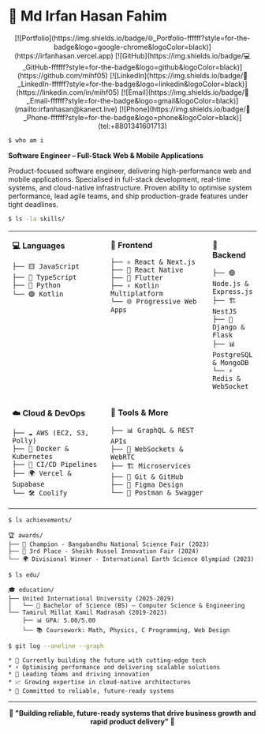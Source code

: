 # 🚀 Md Irfan Hasan Fahim
<div align="center">
[![Portfolio](https://img.shields.io/badge/🌐_Portfolio-ffffff?style=for-the-badge&logo=google-chrome&logoColor=black)](https://irfanhasan.vercel.app)
[![GitHub](https://img.shields.io/badge/💻_GitHub-ffffff?style=for-the-badge&logo=github&logoColor=black)](https://github.com/mihf05)
[![LinkedIn](https://img.shields.io/badge/💼_LinkedIn-ffffff?style=for-the-badge&logo=linkedin&logoColor=black)](https://linkedin.com/in/mihf05)
[![Email](https://img.shields.io/badge/📧_Email-ffffff?style=for-the-badge&logo=gmail&logoColor=black)](mailto:irfanhasan@kanect.live)
[![Phone](https://img.shields.io/badge/📱_Phone-ffffff?style=for-the-badge&logo=phone&logoColor=black)](tel:+8801341601713)
</div>

```bash
$ who am i
```
**Software Engineer – Full-Stack Web & Mobile Applications**

Product-focused software engineer, delivering high-performance web and mobile applications. Specialised in full-stack development, real-time systems, and cloud-native infrastructure. Proven ability to optimise system performance, lead agile teams, and ship production-grade features under tight deadlines.


```bash
$ ls -la skills/
```

<div align="center">

<table>
<tr>
<td valign="top" width="33%">

**💻 Languages**
```
├── 🟨 JavaScript
├── 🔵 TypeScript  
├── 🐍 Python
└── 🟣 Kotlin
```

</td>
<td valign="top" width="33%">

**🎨 Frontend**
```
├── ⚛️ React & Next.js
├── 📱 React Native
├── 🎯 Flutter
├── ⚡ Kotlin Multiplatform
└── 🌐 Progressive Web Apps
```

</td>
<td valign="top" width="33%">

**🚀 Backend**
```
├── 🟢 Node.js & Express.js
├── 🏗️ NestJS
├── 🐍 Django & Flask
├── 📊 PostgreSQL & MongoDB
└── ⚡ Redis & WebSocket
```

</td>
</tr>
<tr>
<td valign="top" width="50%">

**☁️ Cloud & DevOps**
```
├── ☁️ AWS (EC2, S3, Polly)
├── 🚢 Docker & Kubernetes  
├── 🔄 CI/CD Pipelines
├── 🌍 Vercel & Supabase
└── 🛠️ Coolify
```

</td>
<td valign="top" width="50%">

**🔧 Tools & More**
```
├── 📊 GraphQL & REST APIs
├── 🔌 WebSockets & WebRTC
├── 🏗️ Microservices
├── 📝 Git & GitHub
├── 🎨 Figma Design
└── 📡 Postman & Swagger
```

</td>
</tr>
</table>

</div>


```bash
$ ls achievements/
```

```
🏆 awards/
├── 🥇 Champion - Bangabandhu National Science Fair (2023)
├── 🥉 3rd Place - Sheikh Russel Innovation Fair (2024)
└── 🌍 Divisional Winner - International Earth Science Olympiad (2023)
```
```bash
$ ls edu/
```
```
🎓 education/
├── United International University (2025-2029)
│   └── 🎯 Bachelor of Science (BS) – Computer Science & Engineering
└── Tamirul Millat Kamil Madrasah (2019-2023)
    ├── 📊 GPA: 5.00/5.00
    └── 📚 Coursework: Math, Physics, C Programming, Web Design

```

```bash
$ git log --oneline --graph
```

```
* 🚀 Currently building the future with cutting-edge tech
* ⚡ Optimising performance and delivering scalable solutions  
* 🌟 Leading teams and driving innovation
* 📈 Growing expertise in cloud-native architectures
* 🎯 Committed to reliable, future-ready systems
```

---

<div align="center">

**💫 "Building reliable, future-ready systems that drive business growth and rapid product delivery" 💫**

</div>

